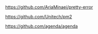https://github.com/AriaMinaei/pretty-error

https://github.com/Unitech/pm2

https://github.com/agenda/agenda
